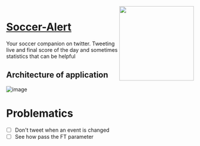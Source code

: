 <img src="https://pbs.twimg.com/profile_images/1357444046525001730/nD4NSAKY_400x400.jpg" width="200px" height="200px" align="right"/>

# [Soccer-Alert](https://twitter.com/SoccerAlertBot)

Your soccer companion on twitter. Tweeting live and final score of the day and sometimes statistics that can be helpful

## Architecture of application

![image](https://user-images.githubusercontent.com/49374657/159812952-60e81a32-6682-4403-83ca-40b75bf25f0f.png)

# Problematics

- [ ] Don't tweet when an event is changed
- [ ] See how pass the FT parameter
